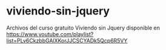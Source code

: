 # viviendo-sin-jquery
Archivos del curso gratuito Viviendo sin Jquery disponible en https://www.youtube.com/playlist?list=PLv6CkzbbGAlXKorJJCSCYADk5Qcp6R5VY
